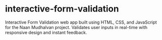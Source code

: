 # interactive-form-validation
Interactive Form Validation web app built using HTML, CSS, and JavaScript for the Naan Mudhalvan project. Validates user inputs in real-time with responsive design and instant feedback.
